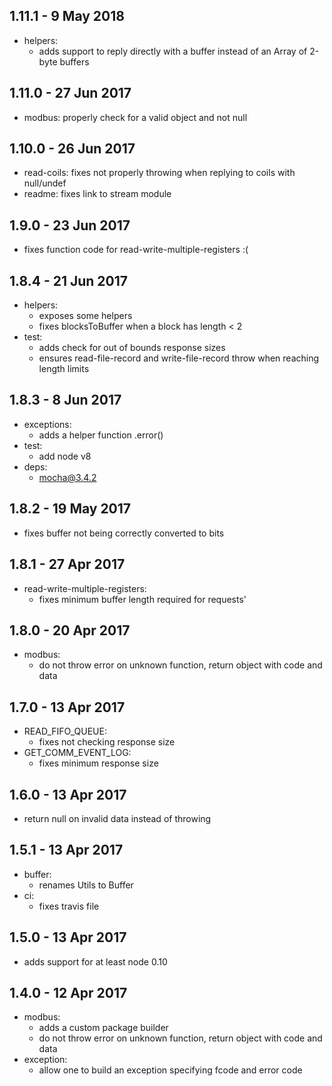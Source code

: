 ## 1.11.1 - 9 May 2018

- helpers:
  - adds support to reply directly with a buffer instead of an Array of 2-byte buffers

## 1.11.0 - 27 Jun 2017

- modbus: properly check for a valid object and not null

## 1.10.0 - 26 Jun 2017

- read-coils: fixes not properly throwing when replying to coils with null/undef
- readme: fixes link to stream module

## 1.9.0 - 23 Jun 2017

- fixes function code for read-write-multiple-registers :(

## 1.8.4 - 21 Jun 2017

- helpers:
  - exposes some helpers
  - fixes blocksToBuffer when a block has length < 2
- test:
  - adds check for out of bounds response sizes
  - ensures read-file-record and write-file-record throw when reaching length limits

## 1.8.3 - 8 Jun 2017

- exceptions:
  - adds a helper function .error()
- test:
  - add node v8
- deps:
  - mocha@3.4.2

## 1.8.2 - 19 May 2017

- fixes buffer not being correctly converted to bits

## 1.8.1 - 27 Apr 2017

- read-write-multiple-registers:
  - fixes minimum buffer length required for requests'

## 1.8.0 - 20 Apr 2017

- modbus:
  - do not throw error on unknown function, return object with code and data

## 1.7.0 - 13 Apr 2017

- READ_FIFO_QUEUE:
  - fixes not checking response size
- GET_COMM_EVENT_LOG:
  - fixes minimum response size

## 1.6.0 - 13 Apr 2017

- return null on invalid data instead of throwing

## 1.5.1 - 13 Apr 2017

- buffer:
    - renames Utils to Buffer
- ci:
    - fixes travis file

## 1.5.0 - 13 Apr 2017

- adds support for at least node 0.10

## 1.4.0 - 12 Apr 2017

- modbus:
    - adds a custom package builder
    - do not throw error on unknown function, return object with code and data
- exception:
    - allow one to build an exception specifying fcode and error code
